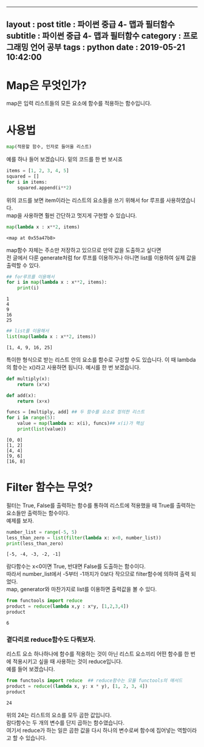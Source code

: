 
---
layout : post
title : 파이썬 중급 4- 맵과 필터함수
subtitle : 파이썬 중급 4- 맵과 필터함수
category : 프로그래밍 언어 공부
tags : python
date : 2019-05-21 10:42:00
---

# Map은 무엇인가?
map은 입력 리스트들의 모든 요소에 함수를 적용하는 함수입니다. 

# 사용법


```python
map(적용할 함수, 인자로 들어올 리스트)
```

예를 하나 들어 보겠습니다. 밑의 코드를 한 번 보시죠 


```python
items = [1, 2, 3, 4, 5]
squared = []
for i in items:
    squared.append(i**2)
```

위의 코드를 보면 item이라는 리스트의 요소들을 쓰기 위해서 for 루프를 사용하였습니다.  
map을 사용하면 훨씬 간단하고 멋지게 구현할 수 있습니다.  


```python
map(lambda x : x**2, items)
```




    <map at 0x55a47b8>



map함수 자체는 주소만 저장하고 있으므로 만약 값을 도출하고 싶다면  
전 글에서 다룬 generate처럼 for 루프를 이용하거나 아니면 list를 이용하여 실제 값을 출력할 수 있다.


```python
## for루프를 이용해서
for i in map(lambda x : x**2, items):
    print(i)
```

    1
    4
    9
    16
    25
    


```python
## list를 이용해서
list(map(lambda x : x**2, items))
```




    [1, 4, 9, 16, 25]



특이한 형식으로 받는 리스트 안의 요소를 함수로 구성할 수도 있습니다.  이 때 lambda의 함수는 x()라고 사용하면 됩니다. 예시를 한 번 보겠습니다.  


```python
def multiply(x):
    return (x*x)

def add(x):
    return (x+x)

funcs = [multiply, add] ## 두 함수를 요소로 정의한 리스트
for i in range(5):
    value = map(lambda x: x(i), funcs)## x(i)가 핵심
    print(list(value))

```

    [0, 0]
    [1, 2]
    [4, 4]
    [9, 6]
    [16, 8]
    

# Filter 함수는 무엇?

필터는 True, False를 출력하는 함수를 통하여 리스트에 적용했을 때 True를 출력하는 요소들만 출력하는 함수이다.  
예제를 보자. 


```python
number_list = range(-5, 5)
less_than_zero = list(filter(lambda x: x<0, number_list))
print(less_than_zero)
```

    [-5, -4, -3, -2, -1]
    

람다함수는 x<0이면 True, 반대면 False를 도출하는 함수이다.  
따라서 number_list에서 -5부터 -1까지가 0보다 작으므로 filter함수에 의하여 출력 되었다.  
map, generator와 마찬가지로 list를 이용하면 출력값을 볼 수 있다. 


```python
from functools import reduce
product = reduce(lambda x,y : x*y, [1,2,3,4])
product
```




    6



### 곁다리로 reduce함수도 다뤄보자. 

리스트 요소 하나하나에 함수를 적용하는 것이 아닌 리스트 요소끼리 어떤 함수를 한 번에 적용시키고 싶을 때 사용하는 것이 reduce입니다.  
예를 들어 보겠습니다. 


```python
from functools import reduce  ## reduce함수는 모듈 functools의 매서드
product = reduce((lambda x, y: x * y), [1, 2, 3, 4])
product
```




    24



위의 24는 리스트의 요소를 모두 곱한 값입니다.  
람다함수는 두 개의 변수를 단지 곱하는 함수였습니다.  
여기서 reduce가 하는 일은 곱한 값을 다시 하나의 변수로써 함수에 집어넣는 역할이라고 할 수 있습니다.  
